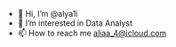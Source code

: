 - 👋 Hi, I’m @alya1i
- 👀 I’m interested in Data Analyst
- 📫 How to reach me aliaa_4@icloud.com


<!---
alya1i/alya1i is a ✨ special ✨ repository because its `README.md` (this file) appears on your GitHub profile.
You can click the Preview link to take a look at your changes.
--->
